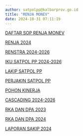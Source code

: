 ```yaml
---
author: satpolpp@kalbarprov.go.id
title: "RENJA MONEV"
date: 2024-10-31 07:11:19
---
```

<p><a href="https://satpolpp.kalbarprov.go.id/renja-monev/daftar-sop-renja-monev">DAFTAR SOP RENJA MONEV</a></p>

<p><a href="https://drive.google.com/file/d/1OkzkMwqUDdphA8zQUGuslNlSKD0JzOdw/view?usp=sharing">RENJA 2024</a></p>

<p><a href="https://drive.google.com/file/d/1KJv9vJCiO0zuad_013JH-GGwybGqHy5V/view?usp=sharing">RENSTRA 2024-2026</a></p>

<p><a href="https://drive.google.com/file/d/1OEQBo5BOg_gamgRZxFoVlrMpRiqBHITJ/view?usp=sharing">IKU SATPOL PP 2024-2026</a></p>

<p><a href="https://drive.google.com/file/d/1Rk1rlZwYDFgCqKwPjY5x-iiCbla-9CoO/view?usp=sharing">LAKIP SATPOL PP</a></p>

<p><a href="https://drive.google.com/file/d/142ZBflhB-0x76hYe9fmgs70jgzJV5XtV/view?usp=sharing">PERJAKIN SATPOL PP</a></p>

<p><a href="https://drive.google.com/file/d/1wrVuhbVEjvQGzLJtQscaGaD8MCJ1zv_n/view?usp=sharing">POHON KINERJA</a></p>

<p><a href="https://drive.google.com/file/d/1x6jcQI65umF7m_KiFgNjyrACuhaFaoDY/view?usp=sharing">CASCADING 2024-2026</a></p>

<p><a href="https://satpolpp.kalbarprov.go.id/keuangan-dan-aset/rka-dan-dpa-2023">RKA DAN DPA 2023</a></p>

<p><a href="https://satpolpp.kalbarprov.go.id/keuangan-dan-aset/rka-dan-dpa">RKA DAN DPA 2024</a></p>

<p><a href="/file/Xi7GoqoUe65UKANFSZVd.pdf">LAPORAN SAKIP 2024</a></p>
